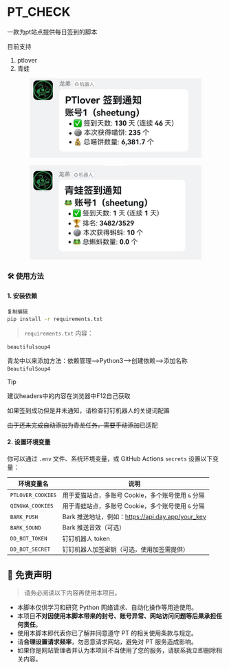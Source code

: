 # PT_CHECK

一款为pt站点提供每日签到的脚本

目前支持

1. ptlover
2. 青蛙

<p align="center"> <img src="./figs/ptlover.jpg" alt="ptlover" width="400"> </p>
<p align="center"> <img src="./figs/qingw.jpg" alt="青蛙" width="400"> </p>

### 🛠 使用方法

#### 1. 安装依赖

```bash
复制编辑
pip install -r requirements.txt
```

> `requirements.txt` 内容：

```
beautifulsoup4
```

青龙中以来添加方法：依赖管理-->Python3-->创建依赖-->添加名称`BeautifulSoup4`

> [!TIP]
>
> 建议headers中的内容在浏览器中F12自己获取
>
> 如果签到成功但是并未通知，请检查钉钉机器人的关键词配置

~~由于还未完成自动添加为青龙任务，需要手动添加~~已适配


#### 2. 设置环境变量

你可以通过 `.env` 文件、系统环境变量，或 GitHub Actions `secrets` 设置以下变量：

| 环境变量名        | 说明                                              |
| ----------------- | ------------------------------------------------- |
| `PTLOVER_COOKIES` | 用于爱猫站点，多账号 Cookie，多个账号使用 `&` 分隔              |
| `QINGWA_COOKIES` | 用于青蛙站点，多账号 Cookie，多个账号使用 `&` 分隔              |
| `BARK_PUSH`       | Bark 推送地址，例如：https://api.day.app/your_key |
| `BARK_SOUND`      | Bark 推送音效（可选）                             |
| `DD_BOT_TOKEN`    | 钉钉机器人 token                                  |
| `DD_BOT_SECRET`   | 钉钉机器人加签密钥（可选，使用加签需提供）        |




## 📢 免责声明

> 请务必阅读以下内容再使用本项目。

- 本脚本仅供学习和研究 Python 网络请求、自动化操作等用途使用。
- 本项目**不对因使用本脚本带来的封号、账号异常、网站访问问题等后果承担任何责任**。
- 使用本脚本即代表你已了解并同意遵守 PT 的相关使用条款与规定。
- 请**合理设置请求频率**，勿恶意请求网站，避免对 PT 服务造成影响。
- 如果你是网站管理者并认为本项目不当使用了您的服务，请联系我立即删除相关内容。